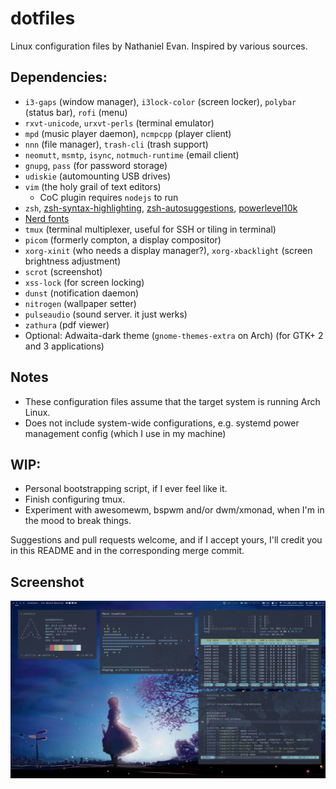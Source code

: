# dotfiles
Linux configuration files by Nathaniel Evan. Inspired by various sources.

## Dependencies:
* `i3-gaps` (window manager), `i3lock-color` (screen locker), `polybar` (status bar), `rofi` (menu)
* `rxvt-unicode`, `urxvt-perls` (terminal emulator)
* `mpd` (music player daemon), `ncmpcpp` (player client)
* `nnn` (file manager), `trash-cli` (trash support)
* `neomutt`, `msmtp`, `isync`, `notmuch-runtime` (email client)
* `gnupg`, `pass` (for password storage)
* `udiskie` (automounting USB drives)
* `vim` (the holy grail of text editors)
  * CoC plugin requires `nodejs` to run
* `zsh`, [zsh-syntax-highlighting](https://github.com/zsh-users/zsh-syntax-highlighting), [zsh-autosuggestions](https://github.com/zsh-users/zsh-syntax-highlighting), [powerlevel10k](https://github.com/romkatv/powerlevel10k)
* [Nerd fonts](https://github.com/ryanoasis/nerd-fonts)
* `tmux` (terminal multiplexer, useful for SSH or tiling in terminal)
* `picom` (formerly compton, a display compositor)
* `xorg-xinit` (who needs a display manager?), `xorg-xbacklight` (screen brightness adjustment)
* `scrot` (screenshot)
* `xss-lock` (for screen locking)
* `dunst` (notification daemon)
* `nitrogen` (wallpaper setter)
* `pulseaudio` (sound server. it just werks)
* `zathura` (pdf viewer)
* Optional: Adwaita-dark theme (`gnome-themes-extra` on Arch) (for GTK+ 2 and 3 applications)

## Notes
* These configuration files assume that the target system is running Arch Linux.
* Does not include system-wide configurations, e.g. systemd power management config (which I use in my machine)

## WIP:
* Personal bootstrapping script, if I ever feel like it.
* Finish configuring tmux.
* Experiment with awesomewm, bspwm and/or dwm/xmonad, when I'm in the mood to break things.

Suggestions and pull requests welcome, and if I accept yours, I'll credit you in this README and in the corresponding merge commit.

## Screenshot

![Nate's desktop](./screenshot.png?raw=true "Nate's desktop")

